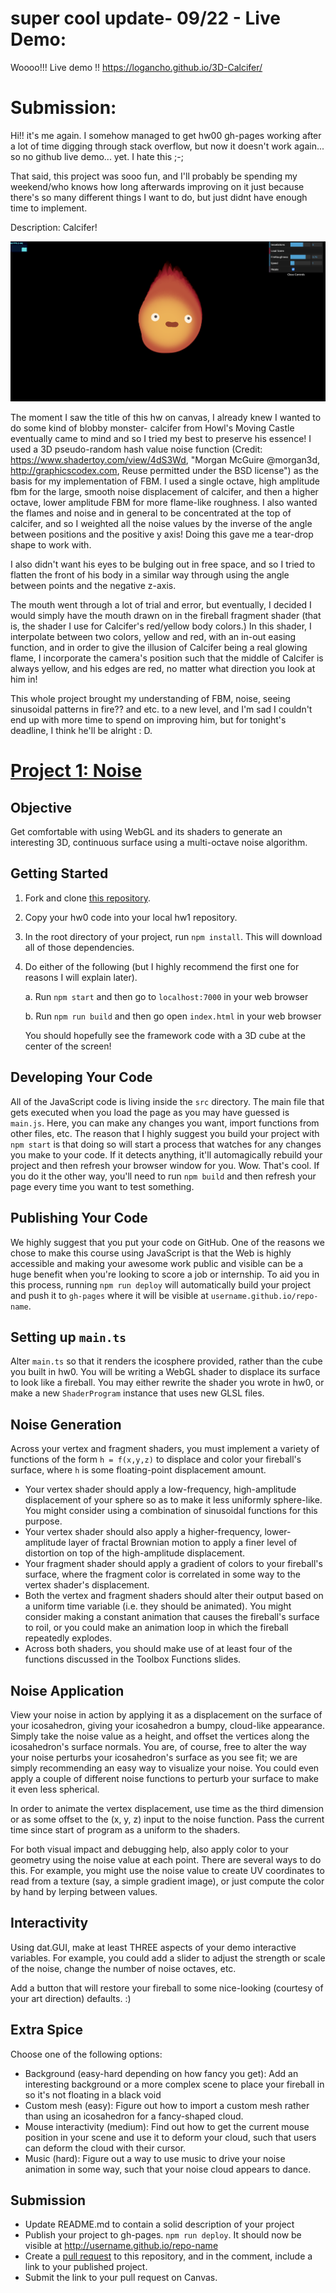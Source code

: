 # super cool update- 09/22 - Live Demo:

Woooo!!! Live demo !!
https://logancho.github.io/3D-Calcifer/

# Submission:

Hi!! it's me again. I somehow managed to get hw00 gh-pages working after a lot of time digging through stack overflow, but now it doesn't work again... so no github live demo... yet. I hate this ;-;

That said, this project was sooo fun, and I'll probably be spending my weekend/who knows how long afterwards improving on it just because there's so many different things I want to do, but just didnt have enough time to implement. 

Description: Calcifer!

![](./screenshot.png)

The moment I saw the title of this hw on canvas, I already knew I wanted to do some kind of blobby monster- calcifer from Howl's Moving Castle eventually came to mind and so I tried my best to preserve his essence! I used a 3D pseudo-random hash value noise function (Credit: https://www.shadertoy.com/view/4dS3Wd, "Morgan McGuire @morgan3d, http://graphicscodex.com, Reuse permitted under the BSD license") as the basis for my implementation of FBM. I used a single octave, high amplitude fbm for the large, smooth noise displacement of calcifer, and then a higher octave, lower amplitude FBM for more flame-like roughness. I also wanted the flames and noise and in general to be concentrated at the top of calcifer, and so I weighted all the noise values by the inverse of the angle between positions and the positive y axis! Doing this gave me a tear-drop shape to work with.

I also didn't want his eyes to be bulging out in free space, and so I tried to flatten the front of his body in a similar way through using the angle between points and the negative z-axis. 

The mouth went through a lot of trial and error, but eventually, I decided I would simply have the mouth drawn on in the fireball fragment shader (that is, the shader I use for Calcifer's red/yellow body colors.) In this shader, I interpolate between two colors, yellow and red, with an in-out easing function, and in order to give the illusion of Calcifer being a real glowing flame, I incorporate the camera's position such that the middle of Calcifer is always yellow, and his edges are red, no matter what direction you look at him in!

This whole project brought my understanding of FBM, noise, seeing sinusoidal patterns in fire?? and etc. to a new level, and I'm sad I couldn't end up with more time to spend on improving him, but for tonight's deadline, I think he'll be alright : D.


# [Project 1: Noise](https://github.com/CIS-566-Fall-2022/hw01-fireball-base)

## Objective

Get comfortable with using WebGL and its shaders to generate an interesting 3D, continuous surface using a multi-octave noise algorithm.

## Getting Started

1. Fork and clone [this repository](https://github.com/CIS700-Procedural-Graphics/Project1-Noise).

2. Copy your hw0 code into your local hw1 repository.

3. In the root directory of your project, run `npm install`. This will download all of those dependencies.

4. Do either of the following (but I highly recommend the first one for reasons I will explain later).

    a. Run `npm start` and then go to `localhost:7000` in your web browser

    b. Run `npm run build` and then go open `index.html` in your web browser

    You should hopefully see the framework code with a 3D cube at the center of the screen!


## Developing Your Code
All of the JavaScript code is living inside the `src` directory. The main file that gets executed when you load the page as you may have guessed is `main.js`. Here, you can make any changes you want, import functions from other files, etc. The reason that I highly suggest you build your project with `npm start` is that doing so will start a process that watches for any changes you make to your code. If it detects anything, it'll automagically rebuild your project and then refresh your browser window for you. Wow. That's cool. If you do it the other way, you'll need to run `npm build` and then refresh your page every time you want to test something.

## Publishing Your Code
We highly suggest that you put your code on GitHub. One of the reasons we chose to make this course using JavaScript is that the Web is highly accessible and making your awesome work public and visible can be a huge benefit when you're looking to score a job or internship. To aid you in this process, running `npm run deploy` will automatically build your project and push it to `gh-pages` where it will be visible at `username.github.io/repo-name`.

## Setting up `main.ts`

Alter `main.ts` so that it renders the icosphere provided, rather than the cube you built in hw0. You will be writing a WebGL shader to displace its surface to look like a fireball. You may either rewrite the shader you wrote in hw0, or make a new `ShaderProgram` instance that uses new GLSL files.

## Noise Generation

Across your vertex and fragment shaders, you must implement a variety of functions of the form `h = f(x,y,z)` to displace and color your fireball's surface, where `h` is some floating-point displacement amount.

- Your vertex shader should apply a low-frequency, high-amplitude displacement of your sphere so as to make it less uniformly sphere-like. You might consider using a combination of sinusoidal functions for this purpose.
- Your vertex shader should also apply a higher-frequency, lower-amplitude layer of fractal Brownian motion to apply a finer level of distortion on top of the high-amplitude displacement.
- Your fragment shader should apply a gradient of colors to your fireball's surface, where the fragment color is correlated in some way to the vertex shader's displacement.
- Both the vertex and fragment shaders should alter their output based on a uniform time variable (i.e. they should be animated). You might consider making a constant animation that causes the fireball's surface to roil, or you could make an animation loop in which the fireball repeatedly explodes.
- Across both shaders, you should make use of at least four of the functions discussed in the Toolbox Functions slides.


## Noise Application

View your noise in action by applying it as a displacement on the surface of your icosahedron, giving your icosahedron a bumpy, cloud-like appearance. Simply take the noise value as a height, and offset the vertices along the icosahedron's surface normals. You are, of course, free to alter the way your noise perturbs your icosahedron's surface as you see fit; we are simply recommending an easy way to visualize your noise. You could even apply a couple of different noise functions to perturb your surface to make it even less spherical.

In order to animate the vertex displacement, use time as the third dimension or as some offset to the (x, y, z) input to the noise function. Pass the current time since start of program as a uniform to the shaders.

For both visual impact and debugging help, also apply color to your geometry using the noise value at each point. There are several ways to do this. For example, you might use the noise value to create UV coordinates to read from a texture (say, a simple gradient image), or just compute the color by hand by lerping between values.

## Interactivity

Using dat.GUI, make at least THREE aspects of your demo interactive variables. For example, you could add a slider to adjust the strength or scale of the noise, change the number of noise octaves, etc. 

Add a button that will restore your fireball to some nice-looking (courtesy of your art direction) defaults. :)

## Extra Spice

Choose one of the following options: 

- Background (easy-hard depending on how fancy you get): Add an interesting background or a more complex scene to place your fireball in so it's not floating in a black void
- Custom mesh (easy): Figure out how to import a custom mesh rather than using an icosahedron for a fancy-shaped cloud.
- Mouse interactivity (medium): Find out how to get the current mouse position in your scene and use it to deform your cloud, such that users can deform the cloud with their cursor.
- Music (hard): Figure out a way to use music to drive your noise animation in some way, such that your noise cloud appears to dance.

## Submission

- Update README.md to contain a solid description of your project
- Publish your project to gh-pages. `npm run deploy`. It should now be visible at http://username.github.io/repo-name
- Create a [pull request](https://help.github.com/articles/creating-a-pull-request/) to this repository, and in the comment, include a link to your published project.
- Submit the link to your pull request on Canvas.
